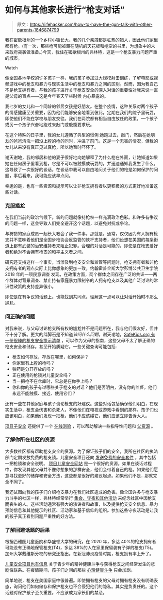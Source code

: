 # 如何与其他家长进行“枪支对话”

> 原文：<https://lifehacker.com/how-to-have-the-gun-talk-with-other-parents-1846874799>

我在密歇根州的一个乡村小镇长大，我的几个亲戚都是狂热的猎人，因此他们家里都有枪。(有一次，那些枪可能被藏在随机的天花板和挖空的书里，为想象中的未来政府突袭做准备。)今天，我住在密歇根州的弗林特，这是一个枪支暴力问题严重的城市。

Watch

像全国各地学校的许多孩子一样，我的孩子参加过大规模射击训练，了解电影或视频游戏中的枪支和暴力与现实生活中的枪支和暴力之间的区别。然而，因为我自己不是枪支拥有者，与我的孩子进行关于枪支安全的深入对话的重要性对我来说一直是父母的盲点——这是今年春天早些时候 内心暴露的。

我七岁的女儿和一个同龄的邻居女孩是好朋友。在整个疫情，这种关系对两个孩子的情感健康至关重要，因为他们能够安全地看到彼此，定期在我们的院子里玩耍，即使他们不能在学校与朋友交往。我们在两院都有相当自由放任的政策，一个孩子或另一个孩子兴奋地跑过来敲门或敲窗要求玩。

在这个特殊的日子里，我的女儿遵循了典型的惯例:她跑过去，敲门，然后在她朋友的爸爸清洗一把没上膛的枪的同时，冲进了前门。这是一个无害的情况，但我的女儿从来没有真正见过真枪，所以她暂时吓坏了。

谢天谢地，我的邻居和他的妻子很好地向她解释了为什么枪在外面，让她知道如果她在任何房子里看到枪，它是不可以被触摸或玩耍的，并迅速通知我发生了什么。这导致了一次很好的谈话，在谈话中我可以自由地问关于他们的枪是如何保护的问题，事后看来，我可能应该早点问。

幸运的是，也有一些资源和提示可以让非枪支拥有者以更积极的方式更好地准备这些对话。

### **克服尴尬**

在我们当前的政治气候下，新的问题就像持枪权一样充满政治色彩。和许多有争议的问题一样，这会导致人们完全避开这个话题，以避免对抗或争论。

与狩猎的家庭成员一起长大教会了我一件事，那就是，通常，仅仅因为有人拥有枪支并不意味着他们是全国步枪协会反监管的铁杆支持者，他们设想在美国的每条街道上都有武装的治安维持者来阻止犯罪。合理的对话是可能的，即使是在枪支爱好者和绝对不会拥有枪支的和平主义者之间。

研究还支持这样一个事实，当涉及到枪支安全和监管等问题时，枪支拥有者和非枪支拥有者的观点实际上比你想象的更加一致。约翰霍普金斯大学彭博公共卫生学院 2018 年的一项民意调查 发现，在政策方面，两个群体之间存在广泛的共识——两个群体对背景调查、禁止持有家庭暴力限制令的人拥有枪支以及其他广泛讨论的常识性政策的支持差异很小。

即使是在有争议的话题上，也能找到共同点，理解这一点可以让对话开始时不那么尴尬。

### **问正确的问题**

对我来说，与父母讨论枪支所有权的尴尬并不是问题所在，我与他们很友好，但并不十分了解。更大的绊脚石是不知道*该问什么问题*。谢天谢地，[SafeKids.org 有一份很棒的枪支安全提示清单](https://www.safekids.org/tip/gun-safety-tips) ，可以作为父母的指南，这些父母不太了解正确的枪支安全和储存，甚至开始质疑它。一些关键查询可能包括:

*   枪支如何存放，存放在哪里，如何保护？
*   你家里有上膛的枪吗？
*   弹药是分开存放的吗？
*   正在使用的枪锁对儿童安全吗？
*   当一把枪不在仓库时，它总是在你手上吗？
*   你和你的孩子有过哪些关于枪支的对话？他们是否明白，没有你的监督，他们永远不能触摸、接近、使用它们？

还有一些在其他家庭与孩子谈论枪支的好建议。这些对话包括确保他们明白，在现实生活中，枪支会伤害和杀死人，不像他们在电视或游戏中看到的那样。孩子们也应该明白，如果他们发现一把枪，他们不应该碰它，他们应该立即告诉大人。

[项目子安全](https://projectchildsafe.org/) 还提供了一个 [在线测验](https://projectchildsafe.org/parents-and-gun-owners/) ，可以帮助解决一些指导性问题和 [父资源](https://projectchildsafe.org/parents-resources/) 。

### **了解你所在社区的资源**

大多数社区都有帮助枪支安全的资源。为了保证孩子们的安全，我所在社区的执法部门定期发放免费的枪支锁。儿童安全项目还向 [发送免费的安全套件](https://projectchildsafe.org/safety/get-a-safety-kit/) ，其中包括一把枪锁和安全说明。 [项目儿童安全网站](https://projectchildsafe.org/) 是一个很好的资源，如果在谈话过程中，你发现其他父母并不像你想象的那样安全，他们会带着自己的枪。如果他们愿意寻找更好的储存和安全方法，这些都是很好的建议起点。如果他们不是…那就完全不同了。

我还试图向我的孩子们介绍枪支暴力在我们社区造成的危害。像全国许多与枪支暴力斗争的社区一样，弗林特经常举行 [集会、守夜和其他活动](https://www.flintside.com/inthenews/stop-the-violence-rally-flint.aspx) 来纪念社区中因枪支而丧生的人。这些活动通常有强大的演讲者和故事，以及提供枪支安全信息、暴力预防信息和其他提示的社区、活动家和基于信仰的组织。参加这些守夜活动是让我的孩子真正看到问题严重性的好方法。

### **了解回避话题的后果**

根据西雅图儿童医院和华盛顿大学的研究，在 2020 年，多达 40%的枪支拥有者可能没有正确地保管枪支(T4)，多达 39%的人在家里保留装有子弹的枪支(T5)。加州大学戴维斯分校的研究还指出，在新冠肺炎疫情时期，枪支拥有率上升了。

[儿童安全项目也有信息](https://www.youtube.com/watch?v=L8NC96VUft0) 关于青少年的精神健康斗争与获得枪支之间经常发生的悲剧性联系。在疫情期间，孩子们之间的那些 [心理健康斗争](https://www.usnews.com/news/national-news/articles/2021-05-11/fixing-the-childrens-mental-health-crisis-it-takes-a-community) 只会加剧。

简单地说，枪支在美国家庭中很普遍。即使拥有枪支的父母对拥有枪支没有明确表态，询问他们如何储存和保护枪支也不会侵犯他们的隐私。其实是负责任的。这个话题对保护孩子至关重要，不应该成为家长们的禁忌。